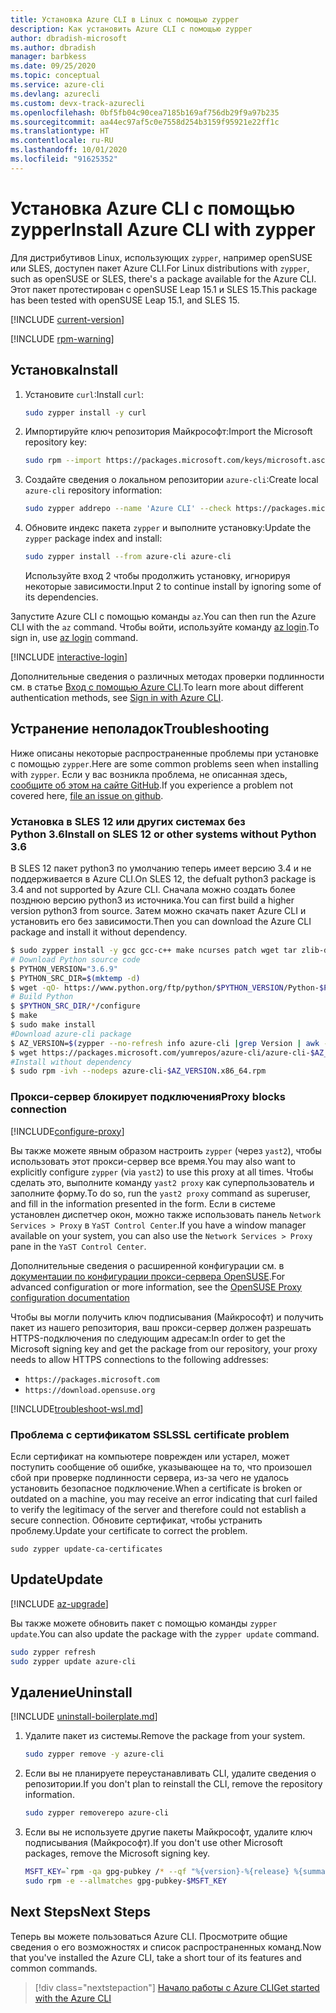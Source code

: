 ```yaml
---
title: Установка Azure CLI в Linux с помощью zypper
description: Как установить Azure CLI с помощью zypper
author: dbradish-microsoft
ms.author: dbradish
manager: barbkess
ms.date: 09/25/2020
ms.topic: conceptual
ms.service: azure-cli
ms.devlang: azurecli
ms.custom: devx-track-azurecli
ms.openlocfilehash: 0bf5fb04c90cea7185b169af756db29f9a97b235
ms.sourcegitcommit: aa44ec97af5c0e7558d254b3159f95921e22ff1c
ms.translationtype: HT
ms.contentlocale: ru-RU
ms.lasthandoff: 10/01/2020
ms.locfileid: "91625352"
---
```

# <a name="install-azure-cli-with-zypper"></a><span data-ttu-id="5b61a-103">Установка Azure CLI с помощью zypper</span><span class="sxs-lookup"><span data-stu-id="5b61a-103">Install Azure CLI with zypper</span></span>

<span data-ttu-id="5b61a-104">Для дистрибутивов Linux, использующих `zypper`, например openSUSE или SLES, доступен пакет Azure CLI.</span><span class="sxs-lookup"><span data-stu-id="5b61a-104">For Linux distributions with `zypper`, such as openSUSE or SLES, there's a package available for the Azure CLI.</span></span> <span data-ttu-id="5b61a-105">Этот пакет протестирован с openSUSE Leap 15.1 и SLES 15.</span><span class="sxs-lookup"><span data-stu-id="5b61a-105">This package has been tested with openSUSE Leap 15.1, and SLES 15.</span></span>

[!INCLUDE [current-version](includes/current-version.md)]

[!INCLUDE [rpm-warning](includes/rpm-warning.md)]

## <a name="install"></a><span data-ttu-id="5b61a-106">Установка</span><span class="sxs-lookup"><span data-stu-id="5b61a-106">Install</span></span>

1. <span data-ttu-id="5b61a-107">Установите `curl`:</span><span class="sxs-lookup"><span data-stu-id="5b61a-107">Install `curl`:</span></span>

   ```bash
   sudo zypper install -y curl
   ```

2. <span data-ttu-id="5b61a-108">Импортируйте ключ репозитория Майкрософт:</span><span class="sxs-lookup"><span data-stu-id="5b61a-108">Import the Microsoft repository key:</span></span>

   ```bash
   sudo rpm --import https://packages.microsoft.com/keys/microsoft.asc
   ```

3. <span data-ttu-id="5b61a-109">Создайте сведения о локальном репозитории `azure-cli`:</span><span class="sxs-lookup"><span data-stu-id="5b61a-109">Create local `azure-cli` repository information:</span></span>

   ```bash
   sudo zypper addrepo --name 'Azure CLI' --check https://packages.microsoft.com/yumrepos/azure-cli azure-cli
   ```

4. <span data-ttu-id="5b61a-110">Обновите индекс пакета `zypper` и выполните установку:</span><span class="sxs-lookup"><span data-stu-id="5b61a-110">Update the `zypper` package index and install:</span></span>

   ```bash
   sudo zypper install --from azure-cli azure-cli
   ```
   <span data-ttu-id="5b61a-111">Используйте вход 2 чтобы продолжить установку, игнорируя некоторые зависимости.</span><span class="sxs-lookup"><span data-stu-id="5b61a-111">Input 2 to continue install by ignoring some of its dependencies.</span></span>

<span data-ttu-id="5b61a-112">Запустите Azure CLI с помощью команды `az`.</span><span class="sxs-lookup"><span data-stu-id="5b61a-112">You can then run the Azure CLI with the `az` command.</span></span> <span data-ttu-id="5b61a-113">Чтобы войти, используйте команду [az login](/cli/azure/reference-index#az-login).</span><span class="sxs-lookup"><span data-stu-id="5b61a-113">To sign in, use [az login](/cli/azure/reference-index#az-login) command.</span></span>

[!INCLUDE [interactive-login](includes/interactive-login.md)]

<span data-ttu-id="5b61a-114">Дополнительные сведения о различных методах проверки подлинности см. в статье [Вход с помощью Azure CLI](authenticate-azure-cli.md).</span><span class="sxs-lookup"><span data-stu-id="5b61a-114">To learn more about different authentication methods, see [Sign in with Azure CLI](authenticate-azure-cli.md).</span></span>

## <a name="troubleshooting"></a><span data-ttu-id="5b61a-115">Устранение неполадок</span><span class="sxs-lookup"><span data-stu-id="5b61a-115">Troubleshooting</span></span>

<span data-ttu-id="5b61a-116">Ниже описаны некоторые распространенные проблемы при установке с помощью `zypper`.</span><span class="sxs-lookup"><span data-stu-id="5b61a-116">Here are some common problems seen when installing with `zypper`.</span></span> <span data-ttu-id="5b61a-117">Если у вас возникла проблема, не описанная здесь, [сообщите об этом на сайте GitHub](https://github.com/Azure/azure-cli/issues).</span><span class="sxs-lookup"><span data-stu-id="5b61a-117">If you experience a problem not covered here, [file an issue on github](https://github.com/Azure/azure-cli/issues).</span></span>

### <a name="install-on-sles-12-or-other-systems-without-python-36"></a><span data-ttu-id="5b61a-118">Установка в SLES 12 или других системах без Python 3.6</span><span class="sxs-lookup"><span data-stu-id="5b61a-118">Install on SLES 12 or other systems without Python 3.6</span></span>

<span data-ttu-id="5b61a-119">В SLES 12 пакет python3 по умолчанию теперь имеет версию 3.4 и не поддерживается в Azure CLI.</span><span class="sxs-lookup"><span data-stu-id="5b61a-119">On SLES 12, the defualt python3 package is 3.4 and not supported by Azure CLI.</span></span> <span data-ttu-id="5b61a-120">Сначала можно создать более позднюю версию python3 из источника.</span><span class="sxs-lookup"><span data-stu-id="5b61a-120">You can first build a higher version python3 from source.</span></span> <span data-ttu-id="5b61a-121">Затем можно скачать пакет Azure CLI и установить его без зависимости.</span><span class="sxs-lookup"><span data-stu-id="5b61a-121">Then you can download the Azure CLI package and install it without dependency.</span></span>
```bash
$ sudo zypper install -y gcc gcc-c++ make ncurses patch wget tar zlib-devel zlib openssl-devel
# Download Python source code
$ PYTHON_VERSION="3.6.9"
$ PYTHON_SRC_DIR=$(mktemp -d)
$ wget -qO- https://www.python.org/ftp/python/$PYTHON_VERSION/Python-$PYTHON_VERSION.tgz | tar -xz -C "$PYTHON_SRC_DIR"
# Build Python
$ $PYTHON_SRC_DIR/*/configure
$ make
$ sudo make install
#Download azure-cli package 
$ AZ_VERSION=$(zypper --no-refresh info azure-cli |grep Version | awk -F': ' '{print $2}' | awk '{$1=$1;print}')
$ wget https://packages.microsoft.com/yumrepos/azure-cli/azure-cli-$AZ_VERSION.x86_64.rpm
#Install without dependency
$ sudo rpm -ivh --nodeps azure-cli-$AZ_VERSION.x86_64.rpm
```

### <a name="proxy-blocks-connection"></a><span data-ttu-id="5b61a-122">Прокси-сервер блокирует подключения</span><span class="sxs-lookup"><span data-stu-id="5b61a-122">Proxy blocks connection</span></span>

[!INCLUDE[configure-proxy](includes/configure-proxy.md)]

<span data-ttu-id="5b61a-123">Вы также можете явным образом настроить `zypper` (через `yast2`), чтобы использовать этот прокси-сервер все время.</span><span class="sxs-lookup"><span data-stu-id="5b61a-123">You may also want to explicitly configure `zypper` (via `yast2`) to use this proxy at all times.</span></span> <span data-ttu-id="5b61a-124">Чтобы сделать это, выполните команду `yast2 proxy` как суперпользователь и заполните форму.</span><span class="sxs-lookup"><span data-stu-id="5b61a-124">To do so, run the `yast2 proxy` command as superuser, and fill in the information presented in the form.</span></span> <span data-ttu-id="5b61a-125">Если в системе установлен диспетчер окон, можно также использовать панель `Network Services > Proxy` в `YaST Control Center`.</span><span class="sxs-lookup"><span data-stu-id="5b61a-125">If you have a window manager available on your system, you can also use the `Network Services > Proxy` pane in the `YaST Control Center`.</span></span>

<span data-ttu-id="5b61a-126">Дополнительные сведения о расширенной конфигурации см. в [документации по конфигурации прокси-сервера OpenSUSE](https://www.suse.com/documentation/slms1/book_slms/data/sec_wy_config_updates_proxy.html).</span><span class="sxs-lookup"><span data-stu-id="5b61a-126">For advanced configuration or more information, see the [OpenSUSE Proxy configuration documentation](https://www.suse.com/documentation/slms1/book_slms/data/sec_wy_config_updates_proxy.html)</span></span>

<span data-ttu-id="5b61a-127">Чтобы вы могли получить ключ подписывания (Майкрософт) и получить пакет из нашего репозитория, ваш прокси-сервер должен разрешать HTTPS-подключения по следующим адресам:</span><span class="sxs-lookup"><span data-stu-id="5b61a-127">In order to get the Microsoft signing key and get the package from our repository, your proxy needs to allow HTTPS connections to the following addresses:</span></span>

* `https://packages.microsoft.com`
* `https://download.opensuse.org`

[!INCLUDE[troubleshoot-wsl.md](includes/troubleshoot-wsl.md)]

### <a name="ssl-certificate-problem"></a><span data-ttu-id="5b61a-128">Проблема с сертификатом SSL</span><span class="sxs-lookup"><span data-stu-id="5b61a-128">SSL certificate problem</span></span>

<span data-ttu-id="5b61a-129">Если сертификат на компьютере поврежден или устарел, может поступить сообщение об ошибке, указывающее на то, что произошел сбой при проверке подлинности сервера, из-за чего не удалось установить безопасное подключение.</span><span class="sxs-lookup"><span data-stu-id="5b61a-129">When a certificate is broken or outdated on a machine, you may receive an error indicating that curl failed to verify the legitimacy of the server and therefore could not establish a secure connection.</span></span>  <span data-ttu-id="5b61a-130">Обновите сертификат, чтобы устранить проблему.</span><span class="sxs-lookup"><span data-stu-id="5b61a-130">Update your certificate to correct the problem.</span></span>  

```bach
sudo zypper update-ca-certificates
```

## <a name="update"></a><span data-ttu-id="5b61a-131">Update</span><span class="sxs-lookup"><span data-stu-id="5b61a-131">Update</span></span>

[!INCLUDE [az-upgrade](includes/az-upgrade.md)]

<span data-ttu-id="5b61a-132">Вы также можете обновить пакет с помощью команды `zypper update`.</span><span class="sxs-lookup"><span data-stu-id="5b61a-132">You can also update the package with the `zypper update` command.</span></span>

```bash
sudo zypper refresh
sudo zypper update azure-cli
```

## <a name="uninstall"></a><span data-ttu-id="5b61a-133">Удаление</span><span class="sxs-lookup"><span data-stu-id="5b61a-133">Uninstall</span></span>

[!INCLUDE [uninstall-boilerplate.md](includes/uninstall-boilerplate.md)]

1. <span data-ttu-id="5b61a-134">Удалите пакет из системы.</span><span class="sxs-lookup"><span data-stu-id="5b61a-134">Remove the package from your system.</span></span>

    ```bash
    sudo zypper remove -y azure-cli
    ```

2. <span data-ttu-id="5b61a-135">Если вы не планируете переустанавливать CLI, удалите сведения о репозитории.</span><span class="sxs-lookup"><span data-stu-id="5b61a-135">If you don't plan to reinstall the CLI, remove the repository information.</span></span>

   ```bash
   sudo zypper removerepo azure-cli
   ```

3. <span data-ttu-id="5b61a-136">Если вы не используете другие пакеты Майкрософт, удалите ключ подписывания (Майкрософт).</span><span class="sxs-lookup"><span data-stu-id="5b61a-136">If you don't use other Microsoft packages, remove the Microsoft signing key.</span></span>

   ```bash
   MSFT_KEY=`rpm -qa gpg-pubkey /* --qf "%{version}-%{release} %{summary}\n" | grep Microsoft | awk '{print $1}'`
   sudo rpm -e --allmatches gpg-pubkey-$MSFT_KEY
   ```

## <a name="next-steps"></a><span data-ttu-id="5b61a-137">Next Steps</span><span class="sxs-lookup"><span data-stu-id="5b61a-137">Next Steps</span></span>

<span data-ttu-id="5b61a-138">Теперь вы можете пользоваться Azure CLI. Просмотрите общие сведения о его возможностях и список распространенных команд.</span><span class="sxs-lookup"><span data-stu-id="5b61a-138">Now that you've installed the Azure CLI, take a short tour of its features and common commands.</span></span>

> [!div class="nextstepaction"]
> [<span data-ttu-id="5b61a-139">Начало работы с Azure CLI</span><span class="sxs-lookup"><span data-stu-id="5b61a-139">Get started with the Azure CLI</span></span>](get-started-with-azure-cli.md)
